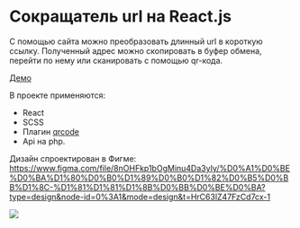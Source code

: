 # Сокращатель url на React.js

С помощью сайта можно преобразовать длинный url в короткую ссылку. Полученный адрес можно скопировать в буфер обмена, перейти по нему или сканировать с помощью qr-кода.

[Демо](https://mchlv.ru/sokr/)

В проекте применяются:
- React
- SCSS
- Плагин [qrcode](https://www.npmjs.com/package/qrcode)
- Api на php.

Дизайн спроектирован в Фигме: https://www.figma.com/file/8nOHFkp1bOgMinu4Da3yIy/%D0%A1%D0%BE%D0%BA%D1%80%D0%B0%D1%89%D0%B0%D1%82%D0%B5%D0%BB%D1%8C-%D1%81%D1%81%D1%8B%D0%BB%D0%BE%D0%BA?type=design&node-id=0%3A1&mode=design&t=HrC63lZ47FzCd7cx-1

![](https://mchlv.ru/sokr/cover.png)